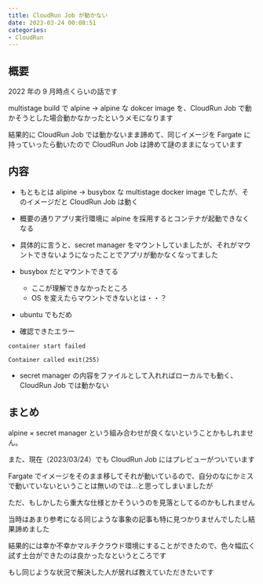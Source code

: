 ```yaml
---
title: CloudRun Job が動かない
date: 2023-03-24 00:08:51
categories:
- CloudRun
---
```


## 概要
2022 年の 9 月時点くらいの話です

multistage build で alpine -> alpine な dokcer image を、CloudRun Job で動かそうとした場合動かなかったというメモになります

結果的に CloudRun Job では動かないまま諦めて、同じイメージを Fargate に持っていったら動いたので CloudRun Job は諦めて謎のままになっています

## 内容
* もともとは alipine -> busybox な multistage docker image でしたが、そのイメージだと CloudRun Job は動く

* 概要の通りアプリ実行環境に alpine を採用するとコンテナが起動できなくなる

* 具体的に言うと、secret manager をマウントしていましたが、それがマウントできないようになったことでアプリが動かなくなってました

* busybox だとマウントできてる
  * ここが理解できなかったところ
  * OS を変えたらマウントできないとは・・？

* ubuntu でもだめ

* 確認できたエラー
```
container start failed
```
```
Container called exit(255)
```

* secret manager の内容をファイルとして入れればローカルでも動く、CloudRun Job では動かない


## まとめ
alpine × secret manager という組み合わせが良くないということかもしれません。

また、現在（2023/03/24）でも CloudRun Job にはプレビューがついています

Fargate でイメージをそのまま移してそれが動いているので、自分のなにかミスで動いていないということは無いのでは…と思ってしまいましたが

ただ、もしかしたら重大な仕様とかそういうのを見落としてるのかもしれません

当時はあまり参考になる同じような事象の記事も特に見つかりませんでしたし結果諦めました

結果的には幸か不幸かマルチクラウド環境にすることができたので、色々幅広く試す土台ができたのは良かったなというところです

もし同じような状況で解決した人が居れば教えていただきたいです